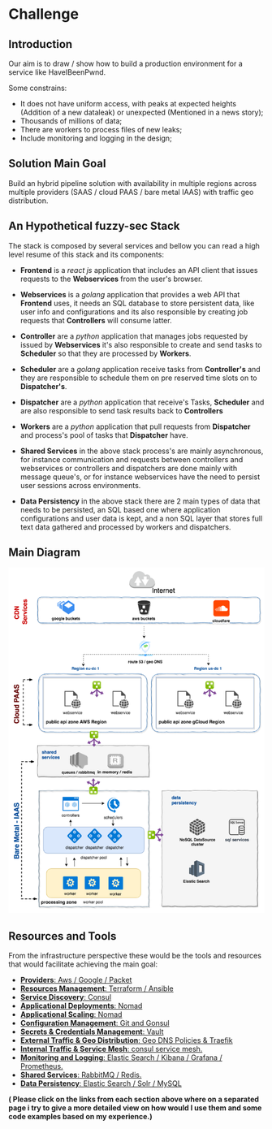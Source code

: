# Challenge

## Introduction

Our aim is to draw / show how to build a production environment for a service like HaveIBeenPwnd.

Some constrains:

* It does not have uniform access, with peaks at expected heights (Addition of a new  dataleak) or unexpected (Mentioned in a news story);
* Thousands of millions of data;
* There are workers to process files of new leaks;
* Include monitoring and logging in the design;

## Solution Main Goal

Build an hybrid pipeline solution with availability in multiple regions across multiple providers (SAAS / cloud PAAS / bare metal IAAS) with traffic geo distribution.

## An Hypothetical fuzzy-sec Stack

The stack is composed by several services and bellow you can read a high level resume of this stack and its components:

* **Frontend** is a *react js* application that includes an API client that issues requests to the **Webservices** from the user's browser.

* **Webservices** is a *golang* application that provides a web API that **Frontend** uses, it needs an SQL database to store persistent data, like user info and configurations and its also responsible by creating job requests that **Controllers** will consume latter.

* **Controller** are a *python* application that manages jobs requested by issued by **Webservices** it's also responsible to create and send tasks to  **Scheduler** so that they are processed by **Workers**.

* **Scheduler** are a *golang* application receive tasks from **Controller's** and they are responsible to schedule them on pre reserved time slots on to  **Dispatcher's**.

* **Dispatcher** are a *python* application that receive's Tasks, **Scheduler** and are also responsible to send task results back to **Controllers**

* **Workers** are a *python* application that pull requests from **Dispatcher** and process's pool of tasks that **Dispatcher** have.

* **Shared Services** in the above stack process's are mainly asynchronous, for instance communication and requests between controllers and webservices or controllers and dispatchers are done mainly with message queue's, or for instance webservices have the need to persist user sessions across environments. 

* **Data Persistency** in the above stack there are 2 main types of data that needs to be persisted, an SQL based one where application configurations and user data is kept, and a non SQL layer that stores full text data gathered and processed by workers and dispatchers.


## Main Diagram 

![Main Diagram](images/fuzzsec-Diagram.png?raw=true)

## Resources and Tools

From the infrastructure perspective these would be the tools and resources that would facilitate achieving the main goal:

* [**Providers**: Aws / Google / Packet ](pages/providers.md)
* [**Resources Management**: Terraform / Ansible](pages/resource_management.md)
* [**Service Discovery**: Consul](pages/service_discovery.md)
* [**Applicational Deployments**: Nomad ](pages/applicational_deployment.md)
* [**Applicational Scaling**: Nomad ](pages/applicational_autoscaling.md)
* [**Configuration Management**: Git and Gonsul](pages/configuration_management.md)
* [**Secrets & Credentials Management**: Vault](pages/secrets_and_credentials.md)
* [**External Traffic & Geo Distribution**: Geo DNS Policies & Traefik](pages/external_traffic.md)
* [**Internal Traffic & Service Mesh**: consul service mesh.](pages/internal_traffic.md)
* [**Monitoring and Logging**: Elastic Search / Kibana / Grafana / Prometheus.](pages/monitoring_logging.md)
* [**Shared Services**: RabbitMQ / Redis.](pages/shared_services.md)
* [**Data Persistency**: Elastic Search / Solr / MySQL](pages/data_persistency.md)

**( Please click on the links from each section above where on a separated page i try to give a more detailed view on how would I use them and some code examples based on my experience.)**